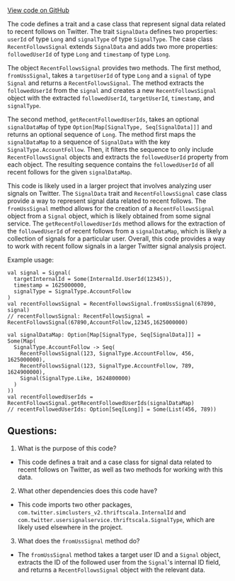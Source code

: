[View code on GitHub](https://github.com/misbahsy/the-algorithm/follow-recommendations-service/common/src/main/scala/com/twitter/follow_recommendations/common/models/SignalData.scala)

The code defines a trait and a case class that represent signal data related to recent follows on Twitter. The trait `SignalData` defines two properties: `userId` of type `Long` and `signalType` of type `SignalType`. The case class `RecentFollowsSignal` extends `SignalData` and adds two more properties: `followedUserId` of type `Long` and `timestamp` of type `Long`. 

The object `RecentFollowsSignal` provides two methods. The first method, `fromUssSignal`, takes a `targetUserId` of type `Long` and a `signal` of type `Signal` and returns a `RecentFollowsSignal`. The method extracts the `followedUserId` from the `signal` and creates a new `RecentFollowsSignal` object with the extracted `followedUserId`, `targetUserId`, `timestamp`, and `signalType`. 

The second method, `getRecentFollowedUserIds`, takes an optional `signalDataMap` of type `Option[Map[SignalType, Seq[SignalData]]]` and returns an optional sequence of `Long`. The method first maps the `signalDataMap` to a sequence of `SignalData` with the key `SignalType.AccountFollow`. Then, it filters the sequence to only include `RecentFollowsSignal` objects and extracts the `followedUserId` property from each object. The resulting sequence contains the `followedUserId` of all recent follows for the given `signalDataMap`. 

This code is likely used in a larger project that involves analyzing user signals on Twitter. The `SignalData` trait and `RecentFollowsSignal` case class provide a way to represent signal data related to recent follows. The `fromUssSignal` method allows for the creation of a `RecentFollowsSignal` object from a `Signal` object, which is likely obtained from some signal service. The `getRecentFollowedUserIds` method allows for the extraction of the `followedUserId` of recent follows from a `signalDataMap`, which is likely a collection of signals for a particular user. Overall, this code provides a way to work with recent follow signals in a larger Twitter signal analysis project. 

Example usage:
```
val signal = Signal(
  targetInternalId = Some(InternalId.UserId(12345)),
  timestamp = 1625000000,
  signalType = SignalType.AccountFollow
)
val recentFollowsSignal = RecentFollowsSignal.fromUssSignal(67890, signal)
// recentFollowsSignal: RecentFollowsSignal = RecentFollowsSignal(67890,AccountFollow,12345,1625000000)

val signalDataMap: Option[Map[SignalType, Seq[SignalData]]] = Some(Map(
  SignalType.AccountFollow -> Seq(
    RecentFollowsSignal(123, SignalType.AccountFollow, 456, 1625000000),
    RecentFollowsSignal(123, SignalType.AccountFollow, 789, 1624900000),
    Signal(SignalType.Like, 1624800000)
  )
))
val recentFollowedUserIds = RecentFollowsSignal.getRecentFollowedUserIds(signalDataMap)
// recentFollowedUserIds: Option[Seq[Long]] = Some(List(456, 789))
```
## Questions: 
 1. What is the purpose of this code?
- This code defines a trait and a case class for signal data related to recent follows on Twitter, as well as two methods for working with this data.

2. What other dependencies does this code have?
- This code imports two other packages, `com.twitter.simclusters_v2.thriftscala.InternalId` and `com.twitter.usersignalservice.thriftscala.SignalType`, which are likely used elsewhere in the project.

3. What does the `fromUssSignal` method do?
- The `fromUssSignal` method takes a target user ID and a `Signal` object, extracts the ID of the followed user from the `Signal`'s internal ID field, and returns a `RecentFollowsSignal` object with the relevant data.